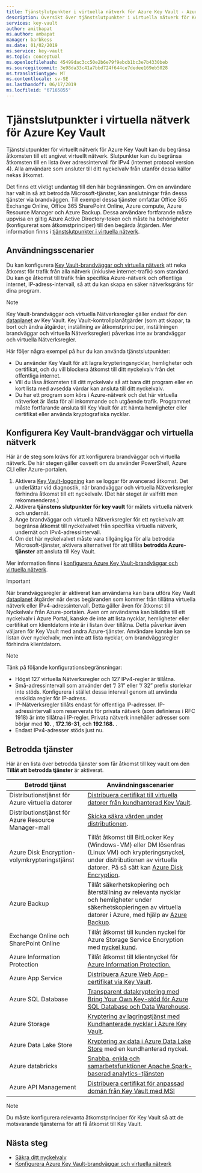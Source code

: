 ```yaml
---
title: Tjänstslutpunkter i virtuella nätverk för Azure Key Vault - Azure Key Vault | Microsoft Docs
description: Översikt över tjänstslutpunkter i virtuella nätverk för Key Vault
services: key-vault
author: amitbapat
ms.author: ambapat
manager: barbkess
ms.date: 01/02/2019
ms.service: key-vault
ms.topic: conceptual
ms.openlocfilehash: 45499dac3cc50e2b6e79f9ebcb1bc3e7b4330beb
ms.sourcegitcommit: 3e98da33c41a7bbd724f644ce7dedee169eb5028
ms.translationtype: MT
ms.contentlocale: sv-SE
ms.lasthandoff: 06/17/2019
ms.locfileid: "67165855"
---
```

# <a name="virtual-network-service-endpoints-for-azure-key-vault"></a>Tjänstslutpunkter i virtuella nätverk för Azure Key Vault

Tjänstslutpunkter för virtuellt nätverk för Azure Key Vault kan du begränsa åtkomsten till ett angivet virtuellt nätverk. Slutpunkter kan du begränsa åtkomsten till en lista över adressintervall för IPv4 (internet protocol version 4). Alla användare som ansluter till ditt nyckelvalv från utanför dessa källor nekas åtkomst.

Det finns ett viktigt undantag till den här begränsningen. Om en användare har valt in så att betrodda Microsoft-tjänster, kan anslutningar från dessa tjänster via brandväggen. Till exempel dessa tjänster omfattar Office 365 Exchange Online, Office 365 SharePoint Online, Azure compute, Azure Resource Manager och Azure Backup. Dessa användare fortfarande måste uppvisa en giltig Azure Active Directory-token och måste ha behörigheter (konfigurerat som åtkomstprinciper) till den begärda åtgärden. Mer information finns i [tjänstslutpunkter i virtuella nätverk](../virtual-network/virtual-network-service-endpoints-overview.md).

## <a name="usage-scenarios"></a>Användningsscenarier

Du kan konfigurera [Key Vault-brandväggar och virtuella nätverk](key-vault-network-security.md) att neka åtkomst för trafik från alla nätverk (inklusive internet-trafik) som standard. Du kan ge åtkomst till trafik från specifika Azure-nätverk och offentliga internet, IP-adress-intervall, så att du kan skapa en säker nätverksgräns för dina program.

> [!NOTE]
> Key Vault-brandväggar och virtuella Nätverksregler gäller endast för den [dataplanet](../key-vault/key-vault-secure-your-key-vault.md#data-plane-access-control) av Key Vault. Key Vault-kontrollplanåtgärder (som att skapar, ta bort och ändra åtgärder, inställning av åtkomstprinciper, inställningen brandväggar och virtuella Nätverksregler) påverkas inte av brandväggar och virtuella Nätverksregler.

Här följer några exempel på hur du kan använda tjänstslutpunkter:

* Du använder Key Vault för att lagra krypteringsnycklar, hemligheter och certifikat, och du vill blockera åtkomst till ditt nyckelvalv från det offentliga internet.
* Vill du låsa åtkomsten till ditt nyckelvalv så att bara ditt program eller en kort lista med avsedda värdar kan ansluta till ditt nyckelvalv.
* Du har ett program som körs i Azure-nätverk och det här virtuella nätverket är låsta för all inkommande och utgående trafik. Programmet måste fortfarande ansluta till Key Vault för att hämta hemligheter eller certifikat eller använda kryptografiska nycklar.

## <a name="configure-key-vault-firewalls-and-virtual-networks"></a>Konfigurera Key Vault-brandväggar och virtuella nätverk

Här är de steg som krävs för att konfigurera brandväggar och virtuella nätverk. De här stegen gäller oavsett om du använder PowerShell, Azure CLI eller Azure-portalen.

1. Aktivera [Key Vault-loggning](key-vault-logging.md) kan se loggar för avancerad åtkomst. Det underlättar vid diagnostik, när brandväggar och virtuella Nätverksregler förhindra åtkomst till ett nyckelvalv. (Det här steget är valfritt men rekommenderas.)
2. Aktivera **tjänstens slutpunkter för key vault** för målets virtuella nätverk och undernät.
3. Ange brandväggar och virtuella Nätverksregler för ett nyckelvalv att begränsa åtkomst till nyckelvalvet från specifika virtuella nätverk, undernät och IPv4-adressintervall.
4. Om det här nyckelvalvet måste vara tillgängliga för alla betrodda Microsoft-tjänster, aktivera alternativet för att tillåta **betrodda Azure-tjänster** att ansluta till Key Vault.

Mer information finns i [konfigurera Azure Key Vault-brandväggar och virtuella nätverk](key-vault-network-security.md).

> [!IMPORTANT]
> När brandväggsregler är aktiverat kan användarna kan bara utföra Key Vault [dataplanet](../key-vault/key-vault-secure-your-key-vault.md#data-plane-access-control) åtgärder när deras begäranden som kommer från tillåtna virtuella nätverk eller IPv4-adressintervall. Detta gäller även för åtkomst till Nyckelvalv från Azure-portalen. Även om användarna kan bläddra till ett nyckelvalv i Azure Portal, kanske de inte att lista nycklar, hemligheter eller certifikat om klientdatorn inte är i listan över tillåtna. Detta påverkar även väljaren för Key Vault med andra Azure-tjänster. Användare kanske kan se listan över nyckelvalv, men inte att lista nycklar, om brandväggsregler förhindra klientdatorn.


> [!NOTE]
> Tänk på följande konfigurationsbegränsningar:
> * Högst 127 virtuella Nätverksregler och 127 IPv4-regler är tillåtna. 
> * Små-adressintervall som använder det ”/ 31” eller ”/ 32” prefix storlekar inte stöds. Konfigurera i stället dessa intervall genom att använda enskilda regler för IP-adress.
> * IP-Nätverksregler tillåts endast för offentliga IP-adresser. IP-adressintervall som reserverats för privata nätverk (som definieras i RFC 1918) är inte tillåtna i IP-regler. Privata nätverk innehåller adresser som börjar med **10.** , **172.16-31**, och **192.168.** . 
> * Endast IPv4-adresser stöds just nu.

## <a name="trusted-services"></a>Betrodda tjänster

Här är en lista över betrodda tjänster som får åtkomst till key vault om den **Tillåt att betrodda tjänster** är aktiverat.

|Betrodd tjänst|Användningsscenarier|
| --- | --- |
|Distributionstjänst för Azure virtuella datorer|[Distribuera certifikat till virtuella datorer från kundhanterad Key Vault](https://blogs.technet.microsoft.com/kv/2016/09/14/updated-deploy-certificates-to-vms-from-customer-managed-key-vault/).|
|Distributionstjänst för Azure Resource Manager-mall|[Skicka säkra värden under distributionen](../azure-resource-manager/resource-manager-keyvault-parameter.md).|
|Azure Disk Encryption-volymkrypteringstjänst|Tillåt åtkomst till BitLocker Key (Windows-VM) eller DM lösenfras (Linux VM) och krypteringsnyckel, under distributionen av virtuella datorer. På så sätt kan [Azure Disk Encryption](../security/azure-security-disk-encryption.md).|
|Azure Backup|Tillåt säkerhetskopiering och återställning av relevanta nycklar och hemligheter under säkerhetskopieringen av virtuella datorer i Azure, med hjälp av [Azure Backup](../backup/backup-introduction-to-azure-backup.md).|
|Exchange Online och SharePoint Online|Tillåt åtkomst till kunden nyckel för Azure Storage Service Encryption med [nyckel kund](https://support.office.com/article/Controlling-your-data-in-Office-365-using-Customer-Key-f2cd475a-e592-46cf-80a3-1bfb0fa17697).|
|Azure Information Protection|Tillåt åtkomst till klientnyckel för [Azure Information Protection.](https://docs.microsoft.com/azure/information-protection/what-is-information-protection)|
|Azure App Service|[Distribuera Azure Web App-certifikat via Key Vault](https://azure.github.io/AppService/2016/05/24/Deploying-Azure-Web-App-Certificate-through-Key-Vault.html).|
|Azure SQL Database|[Transparent datakryptering med Bring Your Own Key-stöd för Azure SQL Database och Data Warehouse](../sql-database/transparent-data-encryption-byok-azure-sql.md?view=sql-server-2017&viewFallbackFrom=azuresqldb-current).|
|Azure Storage|[Kryptering av lagringstjänst med Kundhanterade nycklar i Azure Key Vault](../storage/common/storage-service-encryption-customer-managed-keys.md).|
|Azure Data Lake Store|[Kryptering av data i Azure Data Lake Store](../data-lake-store/data-lake-store-encryption.md) med en kundhanterad nyckel.|
|Azure databricks|[Snabba, enkla och samarbetsfunktioner Apache Spark-baserad analytics-tjänsten](../azure-databricks/what-is-azure-databricks.md)|
|Azure API Management|[Distribuera certifikat för anpassad domän från Key Vault med MSI](../api-management/api-management-howto-use-managed-service-identity.md#use-the-managed-service-identity-to-access-other-resources)|



> [!NOTE]
> Du måste konfigurera relevanta åtkomstprinciper för Key Vault så att de motsvarande tjänsterna för att få åtkomst till Key Vault.

## <a name="next-steps"></a>Nästa steg

* [Säkra ditt nyckelvalv](key-vault-secure-your-key-vault.md)
* [Konfigurera Azure Key Vault-brandväggar och virtuella nätverk](key-vault-network-security.md)
